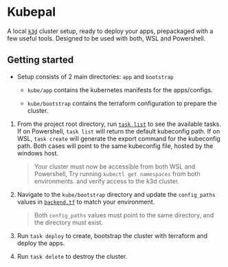 # Kubepal

A local [`k3d`](https://k3d.io) cluster setup, ready to deploy your apps, prepackaged with a few useful tools.
Designed to be used with both, WSL and Powershell.

## Getting started

- Setup consists of 2 main directories: `app` and `bootstrap`

  - `kube/app` contains the kubernetes manifests for the apps/configs.

  - `kube/bootstrap` contains the terraform configuration to prepare the cluster.

1. From the project root directory, run [`task list`](./Taskfile.yaml) to see the available tasks. If on Powershell,  `task list` will return the default kubeconfig path. If on WSL, `task create` will generate the export command for the kubeconfig path. Both cases will point to the same kubeconfig file, hosted by the windows host.

    > Your cluster must now be accessible from both WSL and Powershell, Try running `kubectl get namespaces` from both environments. and verify access to the k3d cluster.

2. Navigate to the `kube/bootstrap` directory and update the `config_paths` values in [`backend.tf`](/kube/bootstrap/backend.tf) to match your environment.

    > Both `config_paths` values must point to the same directory, and the directory must exist.

3. Run `task deploy` to create, bootstrap the cluster with terraform and deploy the apps.

4. Run `task delete` to destroy the cluster.
